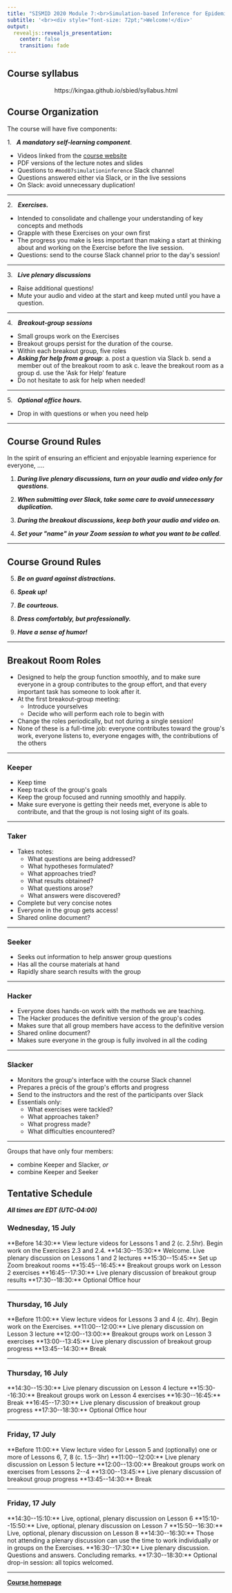 ```yaml
---
title: "SISMID 2020 Module 7:<br>Simulation-based Inference for Epidemiological Dynamics"
subtitle: '<br><div style="font-size: 72pt;">Welcome!</div>'
output: 
  revealjs::revealjs_presentation:
    center: false
    transition: fade
---
```


## Course syllabus

<p style="text-align:center;">
https://kingaa.github.io/sbied/syllabus.html
</p>

## Course Organization

<style type="text/css">
.sched {
	text-align: left;
}
p {
	text-align: left;
}
</style>

The course will have five components:

1\.&nbsp;&nbsp;&nbsp;***A mandatory self-learning component***.

- Videos linked from the [course website](https://kingaa.github.io/sbied/)
- PDF versions of the lecture notes and slides
- Questions to `#mod07simulationinference` Slack channel
- Questions answered either via Slack, or in the live sessions
- On Slack: avoid unnecessary duplication!

--------------------

2\.&nbsp;&nbsp;&nbsp;***Exercises.***

- Intended to consolidate and challenge your understanding of key concepts and methods
- Grapple with these Exercises on your own first
- The progress you make is less important than making a start at thinking about and working on the Exercise before the live session.
- Questions: send to the course Slack channel prior to the day's session!

----------------------

3\.&nbsp;&nbsp;&nbsp;***Live plenary discussions***

- Raise additional questions!
- Mute your audio and video at the start and keep muted until you have a question.

----------------------

4\.&nbsp;&nbsp;&nbsp;***Breakout-group sessions***

- Small groups work on the Exercises
- Breakout groups persist for the duration of the course.
- Within each breakout group, five roles
- ***Asking for help from a group***:
	a. post a question via Slack
	b. send a member out of the breakout room to ask
	c. leave the breakout room as a group
	d. use the 'Ask for Help' feature
- Do not hesitate to ask for help when needed!

------------------------------

5\.&nbsp;&nbsp;&nbsp;***Optional office hours.***

- Drop in with questions or when you need help

-----------------------------

## Course Ground Rules

In the spirit of ensuring an efficient and enjoyable learning experience for everyone, ....

1. ***During live plenary discussions, turn on your audio and video only for questions***.

2. ***When submitting over Slack, take some care to avoid unnecessary duplication.***

3. ***During the breakout discussions, keep both your audio and video on.***

4. ***Set your "name" in your Zoom session to what you want to be called***.

-----------------------------

## Course Ground Rules

5. ***Be on guard against distractions.***

6. ***Speak up!***

7. ***Be courteous.***

8. ***Dress comfortably, but professionally.***

9. ***Have a sense of humor!***

-----------------------------

## Breakout Room Roles

- Designed to help the group function smoothly, and to make sure everyone in a group contributes to the group effort, and that every important task has someone to look after it.
- At the first breakout-group meeting:
    - Introduce yourselves
    - Decide who will perform each role to begin with
- Change the roles periodically, but not during a single session!
- None of these is a full-time job: 
everyone contributes toward the group's work, everyone listens to, everyone engages with, the contributions of the others

-------------------------------

### Keeper

- Keep time
- Keep track of the group's goals
- Keep the group focused and running smoothly and happily.
- Make sure everyone is getting their needs met, everyone is able to contribute, and that the group is not losing sight of its goals.

------------------------------- 

### Taker

- Takes notes:
    - What questions are being addressed?
    - What hypotheses formulated?
    - What approaches tried?
    - What results obtained?
    - What questions arose?
    - What answers were discovered?
- Complete but very concise notes
- Everyone in the group gets access!
- Shared online document?

------------------------------- 

### Seeker

- Seeks out information to help answer group questions
- Has all the course materials at hand
- Rapidly share search results with the group

------------------------------- 

### Hacker

- Everyone does hands-on work with the methods we are teaching.
- The Hacker produces the definitive version of the group's codes
- Makes sure that all group members have access to the definitive version
- Shared online document?
- Makes sure everyone in the group is fully involved in all the coding

------------------------------- 

### Slacker

- Monitors the group's interface with the course Slack channel
- Prepares a pr&eacute;cis of the group's efforts and progress
- Send to the instructors and the rest of the participants over Slack
- Essentials only:
    - What exercises were tackled?
    - What approaches taken?
    - What progress made?
    - What difficulties encountered?

------------------------------- 

Groups that have only four members:

- combine Keeper and Slacker, *or*
- combine Keeper and Seeker


## Tentative Schedule

***All times are EDT (UTC-04:00)***

### Wednesday, 15 July

<div class="sched">
**Before 14:30:** View lecture videos for Lessons 1 and 2 (c.&nbsp;2.5hr). Begin work on the Exercises 2.3 and 2.4.  
**14:30--15:30:** Welcome. Live plenary discussion on Lessons 1 and 2 lectures  
**15:30--15:45:** Set up Zoom breakout rooms  
**15:45--16:45:** Breakout groups work on Lesson 2 exercises  
**16:45--17:30:** Live plenary discussion of breakout group results  
**17:30--18:30:** Optional Office hour  
</div>

----------------------------

### Thursday, 16 July

<div class="sched">
**Before 11:00:** View lecture videos for Lessons 3 and 4 (c.&nbsp;4hr). Begin work on the Exercises.  
**11:00--12:00:** Live plenary discussion on Lesson 3 lecture  
**12:00--13:00:** Breakout groups work on Lesson 3 exercises  
**13:00--13:45:** Live plenary discussion of breakout group progress  
**13:45--14:30:** Break  
</div>

-----------------------------

### Thursday, 16 July

<div class="sched">
**14:30--15:30:** Live plenary discussion on Lesson 4 lecture  
**15:30--16:30:** Breakout groups work on Lesson 4 exercises  
**16:30--16:45:** Break  
**16:45--17:30:** Live plenary discussion of breakout group progress  
**17:30--18:30:** Optional Office hour  
</div>

-----------------------------

### Friday, 17 July

<div class="sched">
**Before 11:00:** View lecture video for Lesson 5 and (optionally) one or more of Lessons 6, 7, 8 (c.&nbsp;1.5--3hr)  
**11:00--12:00:** Live plenary discussion on Lesson 5 lecture  
**12:00--13:00:** Breakout groups work on exercises from Lessons 2--4  
**13:00--13:45:** Live plenary discussion of breakout group progress  
**13:45--14:30:** Break  
</div>

-----------------------------

### Friday, 17 July

<div class="sched">
**14:30--15:10:** Live, optional, plenary discussion on Lesson 6  
**15:10--15:50:** Live, optional, plenary discussion on Lesson 7  
**15:50--16:30:** Live, optional, plenary discussion on Lesson 8  
**14:30--16:30:** Those not attending a plenary discussion can use the time to work individually or in groups on the Exercises.  
**16:30--17:30:** Live plenary discussion. Questions and answers. Concluding remarks.  
**17:30--18:30:** Optional drop-in session: all topics welcomed.  
</div>

----------------------------

[**Course homepage**](./index.html)  
